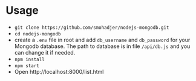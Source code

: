 # Usage

- `git clone https://github.com/smohadjer/nodejs-mongodb.git`
- `cd nodejs-mongodb`
- create a `.env` file in root and add `db_username` and `db_password` for your Mongodb database. The path to database is in file `/api/db.js` and you can change it if needed.
- `npm install`
- `npm start`
- Open http://localhost:8000/list.html
